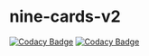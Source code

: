 # nine-cards-v2 
[![Codacy
Badge](https://api.codacy.com/project/badge/grade/473a0aeaf6734503b3b0f67a44b78887)](https://www.codacy.com)
[![Codacy
Badge](https://api.codacy.com/project/badge/coverage/473a0aeaf6734503b3b0f67a44b78887)](https://www.codacy.com)


